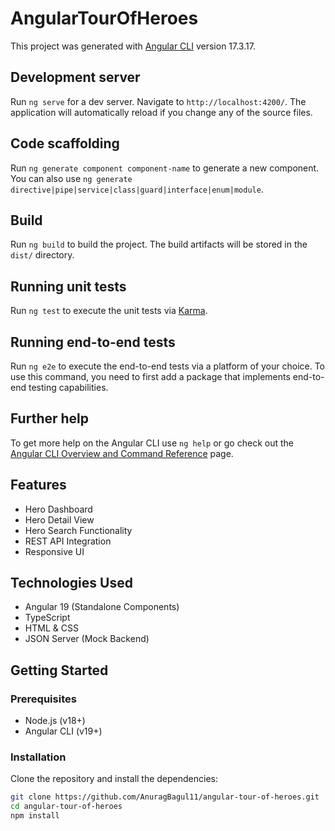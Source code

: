 # AngularTourOfHeroes

This project was generated with [Angular CLI](https://github.com/angular/angular-cli) version 17.3.17.

## Development server

Run `ng serve` for a dev server. Navigate to `http://localhost:4200/`. The application will automatically reload if you change any of the source files.

## Code scaffolding

Run `ng generate component component-name` to generate a new component. You can also use `ng generate directive|pipe|service|class|guard|interface|enum|module`.

## Build

Run `ng build` to build the project. The build artifacts will be stored in the `dist/` directory.

## Running unit tests

Run `ng test` to execute the unit tests via [Karma](https://karma-runner.github.io).

## Running end-to-end tests

Run `ng e2e` to execute the end-to-end tests via a platform of your choice. To use this command, you need to first add a package that implements end-to-end testing capabilities.

## Further help

To get more help on the Angular CLI use `ng help` or go check out the [Angular CLI Overview and Command Reference](https://angular.io/cli) page.

## Features
- Hero Dashboard
- Hero Detail View
- Hero Search Functionality
- REST API Integration
- Responsive UI

## Technologies Used
- Angular 19 (Standalone Components)
- TypeScript
- HTML & CSS
- JSON Server (Mock Backend)

## Getting Started

### Prerequisites
- Node.js (v18+)
- Angular CLI (v19+)

### Installation

Clone the repository and install the dependencies:

```bash
git clone https://github.com/AnuragBagul11/angular-tour-of-heroes.git
cd angular-tour-of-heroes
npm install
